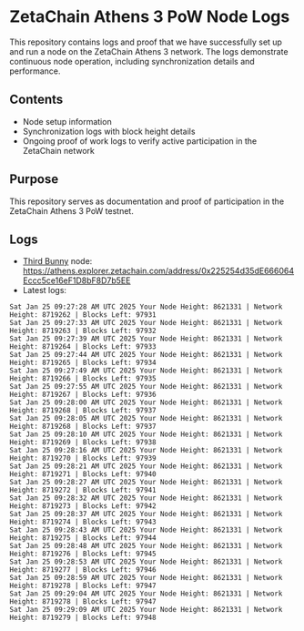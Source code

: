 # ZetaChain Athens 3 PoW Node Logs
This repository contains logs and proof that we have successfully set up and run a node on the ZetaChain Athens 3 network. The logs demonstrate continuous node operation, including synchronization details and performance.

## Contents
- Node setup information
- Synchronization logs with block height details
- Ongoing proof of work logs to verify active participation in the ZetaChain network

## Purpose
This repository serves as documentation and proof of participation in the ZetaChain Athens 3 PoW testnet.

## Logs

- [Third Bunny](https://thirdbunny.xyz/) node: https://athens.explorer.zetachain.com/address/0x225254d35dE666064Eccc5ce16eF1D8bF8D7b5EE
- Latest logs:
```
Sat Jan 25 09:27:28 AM UTC 2025 Your Node Height: 8621331 | Network Height: 8719262 | Blocks Left: 97931
Sat Jan 25 09:27:33 AM UTC 2025 Your Node Height: 8621331 | Network Height: 8719263 | Blocks Left: 97932
Sat Jan 25 09:27:39 AM UTC 2025 Your Node Height: 8621331 | Network Height: 8719264 | Blocks Left: 97933
Sat Jan 25 09:27:44 AM UTC 2025 Your Node Height: 8621331 | Network Height: 8719265 | Blocks Left: 97934
Sat Jan 25 09:27:49 AM UTC 2025 Your Node Height: 8621331 | Network Height: 8719266 | Blocks Left: 97935
Sat Jan 25 09:27:55 AM UTC 2025 Your Node Height: 8621331 | Network Height: 8719267 | Blocks Left: 97936
Sat Jan 25 09:28:00 AM UTC 2025 Your Node Height: 8621331 | Network Height: 8719268 | Blocks Left: 97937
Sat Jan 25 09:28:05 AM UTC 2025 Your Node Height: 8621331 | Network Height: 8719268 | Blocks Left: 97937
Sat Jan 25 09:28:10 AM UTC 2025 Your Node Height: 8621331 | Network Height: 8719269 | Blocks Left: 97938
Sat Jan 25 09:28:16 AM UTC 2025 Your Node Height: 8621331 | Network Height: 8719270 | Blocks Left: 97939
Sat Jan 25 09:28:21 AM UTC 2025 Your Node Height: 8621331 | Network Height: 8719271 | Blocks Left: 97940
Sat Jan 25 09:28:27 AM UTC 2025 Your Node Height: 8621331 | Network Height: 8719272 | Blocks Left: 97941
Sat Jan 25 09:28:32 AM UTC 2025 Your Node Height: 8621331 | Network Height: 8719273 | Blocks Left: 97942
Sat Jan 25 09:28:37 AM UTC 2025 Your Node Height: 8621331 | Network Height: 8719274 | Blocks Left: 97943
Sat Jan 25 09:28:43 AM UTC 2025 Your Node Height: 8621331 | Network Height: 8719275 | Blocks Left: 97944
Sat Jan 25 09:28:48 AM UTC 2025 Your Node Height: 8621331 | Network Height: 8719276 | Blocks Left: 97945
Sat Jan 25 09:28:53 AM UTC 2025 Your Node Height: 8621331 | Network Height: 8719277 | Blocks Left: 97946
Sat Jan 25 09:28:59 AM UTC 2025 Your Node Height: 8621331 | Network Height: 8719278 | Blocks Left: 97947
Sat Jan 25 09:29:04 AM UTC 2025 Your Node Height: 8621331 | Network Height: 8719278 | Blocks Left: 97947
Sat Jan 25 09:29:09 AM UTC 2025 Your Node Height: 8621331 | Network Height: 8719279 | Blocks Left: 97948
```

